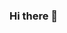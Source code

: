 ### Hi there 👋

<!--
**marinagutierrezb/marinagutierrezb** is a ✨ _special_ ✨ repository because its `README.md` (this file) appears on your GitHub profile.

Here are some ideas to get you started:

- 🔭 I’m currently working on starting a healthier lifestyle...
- 🌱 I’m currently learning more about digital technology ...
- 🤔 I’m looking for help with asking for help...
- 💬 Ask me about my dog!
- 📫 How to reach me: Email: MarinaGutierrez1999@gmail.com or m.gutierrezbernal@wsu.edu
- 😄 Pronouns: She/her
- ⚡ Fun fact: I lived in Tennessee for three![IMG_8842](https://user-images.githubusercontent.com/89828724/131460314-7b488327-d521-4b82-bc63-0a44df40c889.jpeg)
 months last year.
-->
